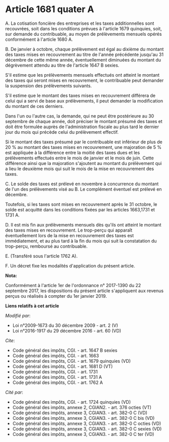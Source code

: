 # Article 1681 quater A

A. La cotisation foncière des entreprises et les taxes additionnelles sont recouvrées, soit dans les conditions prévues à
l'article 1679 quinquies, soit, sur demande du contribuable, au moyen de prélèvements mensuels opérés conformément à
l'article 1680 A.

B. De janvier à octobre, chaque prélèvement est égal au dixième du montant des taxes mises en recouvrement au titre de
l'année précédente jusqu'au 31 décembre de cette même année, éventuellement diminuées du montant du dégrèvement attendu au
titre de l'article 1647 B sexies.

S'il estime que les prélèvements mensuels effectués ont atteint le montant des taxes qui seront mises en recouvrement, le
contribuable peut demander la suspension des prélèvements suivants.

S'il estime que le montant des taxes mises en recouvrement différera de celui qui a servi de base aux prélèvements, il peut
demander la modification du montant de ces derniers. 

Dans l'un ou l'autre cas, la demande, qui ne peut être postérieure au 30 septembre de chaque année, doit préciser le montant
présumé des taxes et doit être formulée auprès de l'administration fiscale au plus tard le dernier jour du mois qui précède
celui du prélèvement effectif. 

Si le montant des taxes présumé par le contribuable est inférieur de plus de 20 % au montant des taxes mises en recouvrement,
une majoration de 5 % est appliquée à la différence entre la moitié des taxes dues et les prélèvements effectués entre le
mois de janvier et le mois de juin. Cette différence ainsi que la majoration s'ajoutent au montant du prélèvement qui a lieu
le deuxième mois qui suit le mois de la mise en recouvrement des taxes.

C. Le solde des taxes est prélevé en novembre à concurrence du montant de l'un des prélèvements visé au B. Le complément
éventuel est prélevé en décembre. 

Toutefois, si les taxes sont mises en recouvrement après le 31 octobre, le solde est acquitté dans les conditions fixées par
les articles 1663,1731 et 1731 A.

D. Il est mis fin aux prélèvements mensuels dès qu'ils ont atteint le montant des taxes mises en recouvrement. Le trop-perçu
qui apparaît éventuellement lors de la mise en recouvrement des taxes est immédiatement, et au plus tard à la fin du mois qui
suit la constatation du trop-perçu, remboursé au contribuable.

E. (Transféré sous l'article 1762 A).

F. Un décret fixe les modalités d'application du présent article.

**Nota:**

Conformément à l'article 1er de l'ordonnance n° 2017-1390 du 22 septembre 2017, les dispositions du présent article
s'appliquent aux revenus perçus ou réalisés à compter du 1er janvier 2019.

**Liens relatifs à cet article**

_Modifié par_:

  - Loi n°2009-1673 du 30 décembre 2009 - art. 2 (V)
  - Loi n°2016-1917 du 29 décembre 2016 - art. 60 (VD)

_Cite_:

  - Code général des impôts, CGI. - art. 1647 B sexies
  - Code général des impôts, CGI. - art. 1663
  - Code général des impôts, CGI. - art. 1679 quinquies (VD)
  - Code général des impôts, CGI. - art. 1681 D (VT)
  - Code général des impôts, CGI. - art. 1731
  - Code général des impôts, CGI. - art. 1731 A
  - Code général des impôts, CGI. - art. 1762 A

_Cité par_:

  - Code général des impôts, CGI. - art. 1724 quinquies (VD)
  - Code général des impôts, annexe 2, CGIAN2. - art. 376 octies (VT)
  - Code général des impôts, annexe 3, CGIAN3. - art. 382-0 C (VD)
  - Code général des impôts, annexe 3, CGIAN3. - art. 382-0 C bis (VD)
  - Code général des impôts, annexe 3, CGIAN3. - art. 382-0 C octies (VD)
  - Code général des impôts, annexe 3, CGIAN3. - art. 382-0 C sexies (VD)
  - Code général des impôts, annexe 3, CGIAN3. - art. 382-0 C ter (VD)
